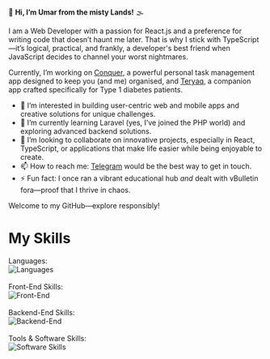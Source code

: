 👋 **Hi, I’m Umar from the misty Lands!** 🌫️

I am a Web Developer with a passion for React.js and a preference for writing code that doesn’t haunt me later. That is why I stick with TypeScript—it’s logical, practical, and frankly, a developer's best friend when JavaScript decides to channel your worst nightmares.

Currently, I’m working on [Conquer](https://conquer-matrix.web.app/), a powerful personal task management app designed to keep you (and me) organised, and [Teryaq](https://teryaq.pages.dev/), a companion app crafted specifically for Type 1 diabetes patients.

- 👀 I’m interested in building user-centric web and mobile apps and creative solutions for unique challenges.
- 🌱 I’m currently learning Laravel (yes, I’ve joined the PHP world) and exploring advanced backend solutions.
- 💞️ I’m looking to collaborate on innovative projects, especially in React, TypeScript, or applications that make life easier while being enjoyable to create.
- 📫 How to reach me: [Telegram](https://t.me/algorithmikos) would be the best way to get in touch.
- ⚡ Fun fact: I once ran a vibrant educational hub *and* dealt with vBulletin fora—proof that I thrive in chaos.

Welcome to my GitHub—explore responsibly!

# My Skills
Languages:<br>![Languages](https://skillicons.dev/icons?i=js,ts,php,py,html,css)<br><br>
Front-End Skills:<br>![Front-End](https://skillicons.dev/icons?i=react,electron,materialui,redux,vite)<br><br>
Backend-End Skills:<br>![Backend-End](https://skillicons.dev/icons?i=nodejs,express,mysql,mongodb,firebase)<br><br>
Tools & Software Skills:<br>![Software Skills](https://skillicons.dev/icons?i=powershell,git,github,npm,docker,vscode,obsidian,notion,gmail,wordpress)<br><br>

<!---
algorithmikos/algorithmikos is a ✨ special ✨ repository because its `README.md` (this file) appears on your GitHub profile.
You can click the Preview link to take a look at your changes.
--->
